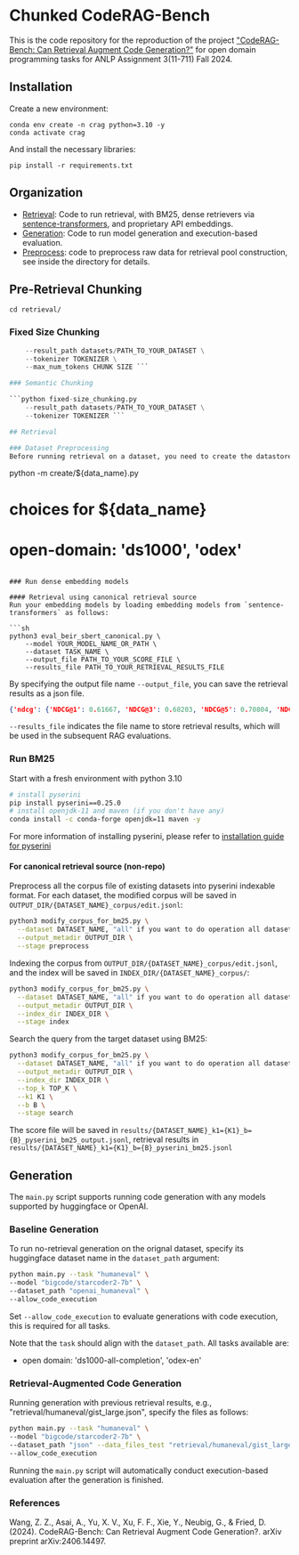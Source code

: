 # Chunked CodeRAG-Bench

This is the code repository for the reproduction of the project ["CodeRAG-Bench: Can Retrieval Augment Code Generation?"](https://code-rag-bench.github.io/) for open domain programming tasks for ANLP Assignment 3(11-711) Fall 2024.

## Installation

Create a new environment:
```
conda env create -n crag python=3.10 -y
conda activate crag
```
And install the necessary libraries:
```
pip install -r requirements.txt
```

## Organization
- [Retrieval](retrieval/): Code to run retrieval, with BM25, dense retrievers via [sentence-transformers](https://www.sbert.net/), and proprietary API embeddings.
- [Generation](generation/): Code to run model generation and execution-based evaluation.
- [Preprocess](preprocessor/): code to preprocess raw data for retrieval pool construction, see inside the directory for details.

## Pre-Retrieval Chunking

```
cd retrieval/
```

### Fixed Size Chunking

```python fixed-size_chunking.py
    --result_path datasets/PATH_TO_YOUR_DATASET \
    --tokenizer TOKENIZER \
    --max_num_tokens CHUNK SIZE ```

### Semantic Chunking

```python fixed-size_chunking.py
    --result_path datasets/PATH_TO_YOUR_DATASET \
    --tokenizer TOKENIZER ```

## Retrieval

### Dataset Preprocessing
Before running retrieval on a dataset, you need to create the datastore for it. Following
```
python -m create/${data_name}.py
# choices for ${data_name}
# open-domain: 'ds1000', 'odex'
```

### Run dense embedding models

#### Retrieval using canonical retrieval source
Run your embedding models by loading embedding models from `sentence-transformers` as follows:

```sh
python3 eval_beir_sbert_canonical.py \
    --model YOUR_MODEL_NAME_OR_PATH \
    --dataset TASK_NAME \
    --output_file PATH_TO_YOUR_SCORE_FILE \
    --results_file PATH_TO_YOUR_RETRIEVAL_RESULTS_FILE
```
By specifying the output file name `--output_file`, you can save the retrieval results as a json file.

```json
{'ndcg': {'NDCG@1': 0.61667, 'NDCG@3': 0.68203, 'NDCG@5': 0.70804, 'NDCG@10': 0.72701, 'NDCG@100': 0.74926, 'NDCG@1000': 0.75551}, 'mrr': {'MRR@1': 0.61667, 'MRR@3': 0.67278, 'MRR@5': 0.68611, 'MRR@10': 0.69368, 'MRR@100': 0.69721, 'MRR@1000': 0.69744}, 'recall': {'Recall@1': 0.58817, 'Recall@3': 0.728, 'Recall@5': 0.79294, 'Recall@10': 0.84789, 'Recall@100': 0.95, 'Recall@1000': 0.99667}, 'precision': {'P@1': 0.61667, 'P@3': 0.26444, 'P@5': 0.176, 'P@10': 0.09533, 'P@100': 0.01077, 'P@1000': 0.00113}}
```

`--results_file` indicates the file name to store retrieval results, which will be used in the subsequent RAG evaluations.

### Run BM25 
Start with a fresh environment with python 3.10
```sh
# install pyserini
pip install pyserini==0.25.0
# install openjdk-11 and maven (if you don't have any)
conda install -c conda-forge openjdk=11 maven -y
```
For more information of installing pyserini, please refer to [installation guide for pyserini](https://github.com/castorini/pyserini/blob/master/docs/installation.md)

#### For canonical retrieval source (non-repo)

Preprocess all the corpus file of existing datasets into pyserini indexable format. For each dataset, the modified corpus will be saved in `OUTPUT_DIR/{DATASET_NAME}_corpus/edit.jsonl`:
```sh
python3 modify_corpus_for_bm25.py \
  --dataset DATASET_NAME, "all" if you want to do operation all datasets \
  --output_metadir OUTPUT_DIR \
  --stage preprocess
```

Indexing the corpus from `OUTPUT_DIR/{DATASET_NAME}_corpus/edit.jsonl`, and the index will be saved in `INDEX_DIR/{DATASET_NAME}_corpus/`:
```sh
python3 modify_corpus_for_bm25.py \
  --dataset DATASET_NAME, "all" if you want to do operation all datasets \
  --output_metadir OUTPUT_DIR \
  --index_dir INDEX_DIR \
  --stage index
```

Search the query from the target dataset using BM25:
```sh
python3 modify_corpus_for_bm25.py \
  --dataset DATASET_NAME, "all" if you want to do operation all datasets \
  --output_metadir OUTPUT_DIR \
  --index_dir INDEX_DIR \
  --top_k TOP_K \
  --k1 K1 \
  --b B \
  --stage search
```
The score file will be saved in `results/{DATASET_NAME}_k1={K1}_b={B}_pyserini_bm25_output.jsonl`, retrieval results in `results/{DATASET_NAME}_k1={K1}_b={B}_pyserini_bm25.jsonl`

## Generation

The `main.py` script supports running code generation with any models supported by huggingface or OpenAI.

### Baseline Generation
To run no-retrieval generation on the orignal dataset, specify its huggingface dataset name in the `dataset_path` argument:
```bash
python main.py --task "humaneval" \
--model "bigcode/starcoder2-7b" \
--dataset_path "openai_humaneval" \
--allow_code_execution
```
Set `--allow_code_execution` to evaluate generations with code execution, this is required for all tasks.

Note that the `task` should align with the `dataset_path`. All tasks available are:
- open domain: 'ds1000-all-completion', 'odex-en'

### Retrieval-Augmented Code Generation
Running generation with previous retrieval results, e.g., "retrieval/humaneval/gist_large.json", specify the files as follows:
```bash
python main.py --task "humaneval" \
--model "bigcode/starcoder2-7b" \
--dataset_path "json" --data_files_test "retrieval/humaneval/gist_large.json" \
--allow_code_execution
```

Running the `main.py` script will automatically conduct execution-based evaluation after the generation is finished.

### References

Wang, Z. Z., Asai, A., Yu, X. V., Xu, F. F., Xie, Y., Neubig, G., & Fried, D. (2024). CodeRAG-Bench: Can Retrieval Augment Code Generation?. arXiv preprint arXiv:2406.14497.
